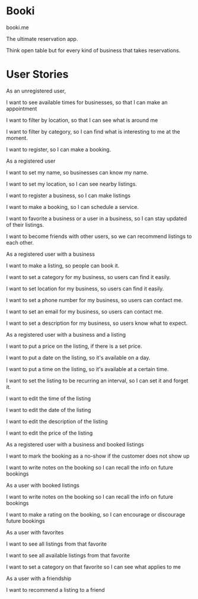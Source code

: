 Booki
=====

booki.me

The ultimate reservation app.

Think open table but for every kind of business that takes reservations.



User Stories
============

As an unregistered user,

  I want to see available times for businesses, so that I can make an appointment

  I want to filter by location, so that I can see what is around me

  I want to filter by category, so I can find what is interesting to me at the moment.

  I want to register, so I can make a booking.



As a registered user

  I want to set my name, so businesses can know my name.

  I want to set my location, so I can see nearby listings.

  I want to register a business, so I can make listings

  I want to make a booking, so I can schedule a service.

  I want to favorite a business or a user in a business, so I can stay updated of their listings.

  I want to become friends with other users, so we can recommend listings to each other.

As a registered user with a business

  I want to make a listing, so people can book it.

  I want to set a category for my business, so users can find it easily.

  I want to set location for my business, so users can find it easily.

  I want to set a phone number for my business, so users can contact me.

  I want to set an email for my business, so users can contact me.

  I want to set a description for my business, so users know what to expect.

As a registered user with a business and a listing

  I want to put a price on the listing, if there is a set price.

  I want to put a date on the listing, so it's available on a day.

  I want to put a time on the listing, so it's available at a certain time.

  I want to set the listing to be recurring an interval, so I can set it and forget it.

  I want to edit the time of the listing

  I want to edit the date of the listing

  I want to edit the description of the listing

  I want to edit the price of the listing



As a registered user with a business and booked listings

  I want to mark the booking as a no-show if the customer does not show up

  I want to write notes on the booking so I can recall the info on future bookings

As a user with booked listings

  I want to write notes on the booking so I can recall the info on future bookings

  I want to make a rating on the booking, so I can encourage or discourage future bookings

As a user with favorites

  I want to see all listings from that favorite

  I want to see all available listings from that favorite

  I want to set a category on that favorite so I can see what applies to me

As a user with a friendship

  I want to recommend a listing to a friend




